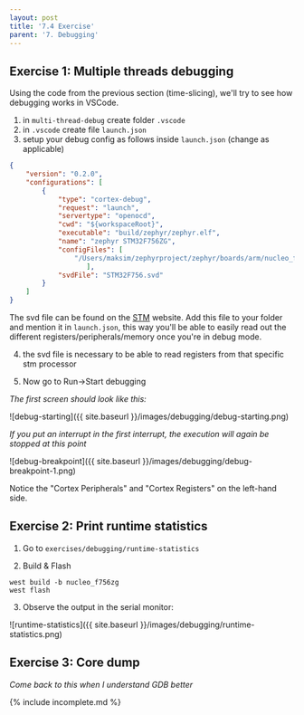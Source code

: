 ```yaml
---
layout: post
title: '7.4 Exercise'
parent: '7. Debugging'
---
```


## Exercise 1: Multiple threads debugging

Using the code from the previous section (time-slicing), we'll try to see how debugging works in VSCode.

1) in `multi-thread-debug` create folder `.vscode`
2) in `.vscode` create file `launch.json`
3) setup your debug config as follows inside `launch.json` (change as applicable)

```json
{
    "version": "0.2.0",
    "configurations": [
        {
            "type": "cortex-debug",
            "request": "launch",
            "servertype": "openocd",
            "cwd": "${workspaceRoot}",
            "executable": "build/zephyr/zephyr.elf",
            "name": "zephyr STM32F756ZG",
            "configFiles": [
                "/Users/maksim/zephyrproject/zephyr/boards/arm/nucleo_f756zg/support/openocd.cfg"
                   ],
            "svdFile": "STM32F756.svd"
        }
    ]
}
```

The svd file can be found on the [STM](https://www.st.com/en/microcontrollers-microprocessors/stm32f756zg.html#cad-resources) website. Add this file to your folder and mention it in `launch.json`, this way you'll be able to easily read out the different registers/peripherals/memory once you're in debug mode.

4) the svd file is necessary to be able to read registers from that specific stm processor

5) Now go to Run->Start debugging

*The first screen should look like this:*

![debug-starting]({{ site.baseurl }}/images/debugging/debug-starting.png)

*If you put an interrupt in the first interrupt, the execution will again be stopped at this point*

![debug-breakpoint]({{ site.baseurl }}/images/debugging/debug-breakpoint-1.png)

Notice the "Cortex Peripherals" and "Cortex Registers" on the left-hand side.

## Exercise 2: Print runtime statistics

1) Go to `exercises/debugging/runtime-statistics`

2) Build & Flash

```
west build -b nucleo_f756zg
west flash
```

3) Observe the output in the serial monitor:

![runtime-statistics]({{ site.baseurl }}/images/debugging/runtime-statistics.png)

## Exercise 3: Core dump

_Come back to this when I understand GDB better_

{% include incomplete.md %}
